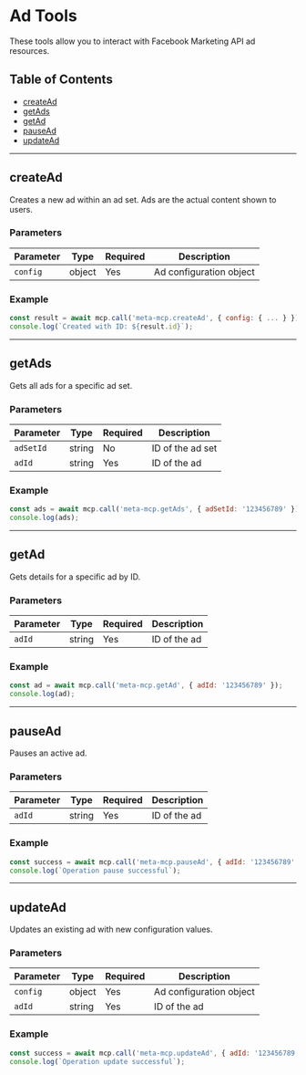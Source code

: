 # Ad Tools

These tools allow you to interact with Facebook Marketing API ad resources.

## Table of Contents

- [createAd](#createad)
- [getAds](#getads)
- [getAd](#getad)
- [pauseAd](#pausead)
- [updateAd](#updatead)

---

## createAd

Creates a new ad within an ad set. Ads are the actual content shown to users.

### Parameters

| Parameter | Type | Required | Description |
|-----------|------|----------|-------------|
| `config` | object | Yes | Ad configuration object |

### Example

```javascript
const result = await mcp.call('meta-mcp.createAd', { config: { ... } });
console.log(`Created with ID: ${result.id}`);
```

---

## getAds

Gets all ads for a specific ad set.

### Parameters

| Parameter | Type | Required | Description |
|-----------|------|----------|-------------|
| `adSetId` | string | No | ID of the ad set |
| `adId` | string | Yes | ID of the ad |

### Example

```javascript
const ads = await mcp.call('meta-mcp.getAds', { adSetId: '123456789' });
console.log(ads);
```

---

## getAd

Gets details for a specific ad by ID.

### Parameters

| Parameter | Type | Required | Description |
|-----------|------|----------|-------------|
| `adId` | string | Yes | ID of the ad |

### Example

```javascript
const ad = await mcp.call('meta-mcp.getAd', { adId: '123456789' });
console.log(ad);
```

---

## pauseAd

Pauses an active ad.

### Parameters

| Parameter | Type | Required | Description |
|-----------|------|----------|-------------|
| `adId` | string | Yes | ID of the ad |

### Example

```javascript
const success = await mcp.call('meta-mcp.pauseAd', { adId: '123456789' });
console.log(`Operation pause successful`);
```

---

## updateAd

Updates an existing ad with new configuration values.

### Parameters

| Parameter | Type | Required | Description |
|-----------|------|----------|-------------|
| `config` | object | Yes | Ad configuration object |
| `adId` | string | Yes | ID of the ad |

### Example

```javascript
const success = await mcp.call('meta-mcp.updateAd', { adId: '123456789', config: { ... } });
console.log(`Operation update successful`);
```
